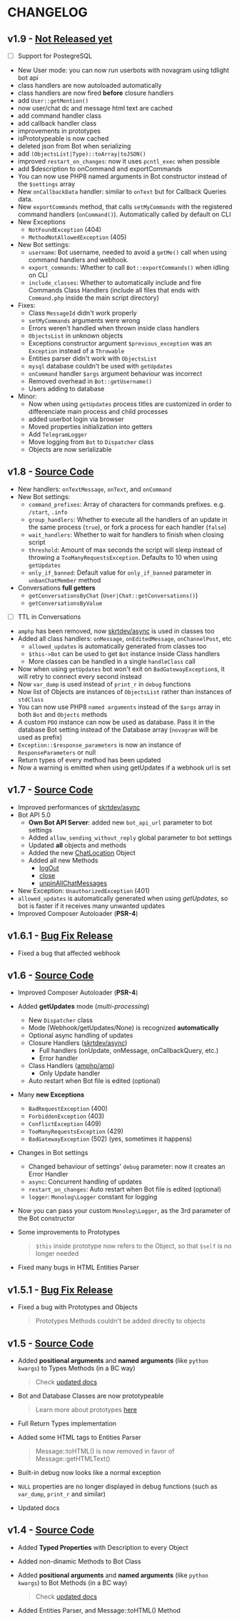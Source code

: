 # CHANGELOG

## v1.9 - [Not Released yet](https://github.com/skrtdev/NovaGram/releases/tag/v1.9)  
- [ ] Support for PostegreSQL  
- New User mode: you can now run userbots with novagram using tdlight bot api  
- class handlers are now autoloaded automatically  
- class handlers are now fired **before** closure handlers  
- add `User::getMention()`  
- now user/chat dc and message html text are cached
- add command handler class  
- add callback handler class  
- improvements in prototypes  
- isPrototypeable is now cached  
- deleted json from Bot when serializing  
- add `(ObjectsList|Type)::toArray|toJSON()`  
- improved `restart_on_changes`: now it uses `pcntl_exec` when possible  
- add $description to onCommand and exportCommands  
- You can now use PHP8 named arguments in Bot constructor instead of the `$settings` array  
- New `onCallbackData` handler: similar to `onText` but for Callback Queries data.
- New `exportCommands` method, that calls `setMyCommands` with the registered command handlers (`onCommand()`). Automatically called by default on CLI
- New Exceptions
    - `NotFoundException` (404)
    - `MethodNotAllowedException` (405)
- New Bot settings:  
    - `username`: Bot username, needed to avoid a `getMe()` call when using command handlers and webhook.  
    - `export_commands`: Whether to call `Bot::exportCommands()` when idling on CLI  
    - `include_classes`: Whether to automatically include and fire Commands Class Handlers (include all files that ends with `Command.php` inside the main script directory)
- Fixes:  
    - Class `MessageId` didn't work properly  
    - `setMyCommands` arguments were wrong  
    - Errors weren't handled when thrown inside class handlers  
    - `ObjectsList` in unknown objects   
    - Exceptions constructor argument `$previous_exception` was an `Exception` instead of a `Throwable`  
    - Entities parser didn't work with `ObjectsList`  
    - `mysql` database couldn't be used with `getUpdates`  
    - `onCommand` handler `$args` argument behaviour was incorrect  
    - Removed overhead in `Bot::getUsername()`  
    - Users adding to database  
- Minor:
    - Now when using `getUpdates` process titles are customized in order to differenciate main process and child processes  
    - added userbot login via browser  
    - Moved properties initialization into getters  
    - Add `TelegramLogger  `
    - Move logging from `Bot` to `Dispatcher` class  
    - Objects are now serializable  


## v1.8 - [Source Code](https://github.com/skrtdev/NovaGram/releases/tag/v1.8)
- New handlers: `onTextMessage`, `onText`, and `onCommand`
- New Bot settings:
    - `command_prefixes`: Array of characters for commands prefixes. e.g. `/start`, `.info`
    - `group_handlers`: Whether to execute all the handlers of an update in the same process (`true`), or fork a process for each handler (`false`)
    - `wait_handlers`: Whether to wait for handlers to finish when closing script
    - `threshold`: Amount of max seconds the script will sleep instead of throwing a `TooManyRequestsException`. Defaults to 10 when using `getUpdates`  
    - `only_if_banned`: Default value for `only_if_banned` parameter in `unbanChatMember` method  
- Conversations **full getters**
    - `getConversationsByChat` (`User|Chat::getConversations()`)
    - `getConversationsByValue`
- [ ] TTL in Conversations
- `amphp` has been removed, now [skrtdev/async](https://github.com/skrtdev/php-async) is used in classes too
- Added all class handlers: `onMessage`, `onEditedMessage`, `onChannelPost`, etc
    - `allowed_updates` is automatically generated from classes too
    - `$this->Bot` can be used to get `Bot` instance inside Class handlers
    - More classes can be handled in a single `handleClass` call  
- Now when using `getUpdates` bot won't exit on `BadGatewayException`s, it will retry to connect every second instead
- Now `var_dump` is used instead of `print_r` in `debug` functions  
- Now list of Objects are instances of `ObjectsList` rather than instances of `stdClass`  
- You can now use PHP8 `named arguments` instead of the `$args` array in both `Bot` and `Objects` methods  
- A custom `PDO` instance can now be used as database. Pass it in the database Bot setting instead of the Database array (`novagram` will be used as prefix)
- `Exception::$response_parameters` is now an instance of `ResponseParameters` or null
- Return types of every method has been updated  
- Now a warning is emitted when using getUpdates if a webhook url is set

## v1.7 - [Source Code](https://github.com/skrtdev/NovaGram/releases/tag/v1.7)
- Improved performances of [skrtdev/async](https://github.com/skrtdev/php-async)
- Bot API 5.0
    - **Own Bot API Server**: added new `bot_api_url` parameter to bot settings
    - Added `allow_sending_without_reply` global parameter to bot settings
    - Updated **all** objects and methods
    - Added the new [ChatLocation](https://core.telegram.org/bots/api#chatlocation) Object
    - Added all new Methods
        - [logOut](https://core.telegram.org/bots/api#logout)
        - [close](https://core.telegram.org/bots/api#close)
        - [unpinAllChatMessages](https://core.telegram.org/bots/api#unpinallchatmessages)
- New Exception: `UnauthorizedException` (401)
- `allowed_updates` is automatically generated when using _getUpdates_, so bot is faster if it receives many unwanted updates
- Improved Composer Autoloader (**PSR-4**)

## v1.6.1 - [Bug Fix Release](https://github.com/skrtdev/NovaGram/releases/tag/v1.6.1)

- Fixed a bug that affected webhook


## v1.6 - [Source Code](https://github.com/skrtdev/NovaGram/releases/tag/v1.6)

- Improved Composer Autoloader (**PSR-4**)
- Added **getUpdates** mode (_multi-processing_)
    - New `Dispatcher` class
    - Mode (Webhook/getUpdates/None) is recognized **automatically**
    - Optional async handling of updates
    - Closure Handlers ([skrtdev/async](https://github.com/skrtdev/php-async))
        - Full handlers (onUpdate, onMessage, onCallbackQuery, etc.)
        - Error handler
    - Class Handlers ([amphp/amp](https://github.com/amphp/amp))
        - Only Update handler
    - Auto restart when Bot file is edited (optional)

- Many **new Exceptions**
    - `BadRequestException` (400)
    - `ForbiddenException` (403)
    - `ConflictException` (409)
    - `TooManyRequestsException` (429)
    - `BadGatewayException` (502) (yes, sometimes it happens)

- Changes in Bot settings
    - Changed behaviour of settings' `debug` parameter: now it creates an Error Handler  
    - `async`: Concurrent handling of updates
    - `restart_on_changes`: Auto restart when Bot file is edited (optional)  
    - `logger`: `Monolog\Logger` constant for logging

- Now you can pass your custom `Monolog\Logger`, as the 3rd parameter of the Bot constructor  
- Some improvements to Prototypes

    > `$this` inside prototype now refers to the Object, so that `$self` is no longer needed

- Fixed many bugs in HTML Entities Parser

## v1.5.1 - [Bug Fix Release](https://github.com/skrtdev/NovaGram/releases/tag/v1.5.1)

- Fixed a bug with Prototypes and Objects

    > Prototypes Methods couldn't be added directly to objects

## v1.5 - [Source Code](https://github.com/skrtdev/NovaGram/releases/tag/v1.5)

- Added **positional arguments** and **named arguments** (like `python kwargs`) to Types Methods (in a BC way)

    > Check [updated docs](https://docs.novagram.ga/objects.html)

- Bot and Database Classes are now prototypeable

    > Learn more about prototypes [here](https://docs.novagram.ga/prototypes.html)

- Full Return Types implementation
- Added some HTML tags to Entities Parser

    > Message::toHTML() is now removed in favor of Message::getHTMLText()

- Built-in debug now looks like a normal exception
- `NULL` properties are no longer displayed in debug functions (such as `var_dump`, `print_r` and similar)
- Updated docs

## v1.4 - [Source Code](https://github.com/skrtdev/NovaGram/releases/tag/v1.4)

- Added **Typed Properties** with Description to every Object
- Added non-dinamic Methods to Bot Class
- Added **positional arguments** and **named arguments** (like `python kwargs`) to Bot Methods (in a BC way)

    > Check [updated docs](https://docs.novagram.ga/requests.html)

- Added Entities Parser, and Message::toHTML() Method

